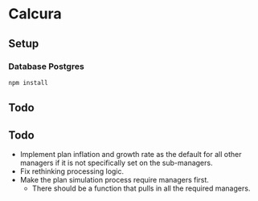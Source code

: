 # Calcura

## Setup

### Database Postgres

```bash
npm install
````

## Todo

## Todo

- Implement plan inflation and growth rate as the default for all other managers if it is not specifically set on the sub-managers.
- Fix rethinking processing logic.
- Make the plan simulation process require managers first.
    - There should be a function that pulls in all the required managers.
